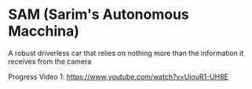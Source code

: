 # SAM (Sarim's Autonomous Macchina)
A robust driverless car that relies on nothing more than the information it receives from the camera

Progress Video 1: https://www.youtube.com/watch?v=UjouR1-UH8E
